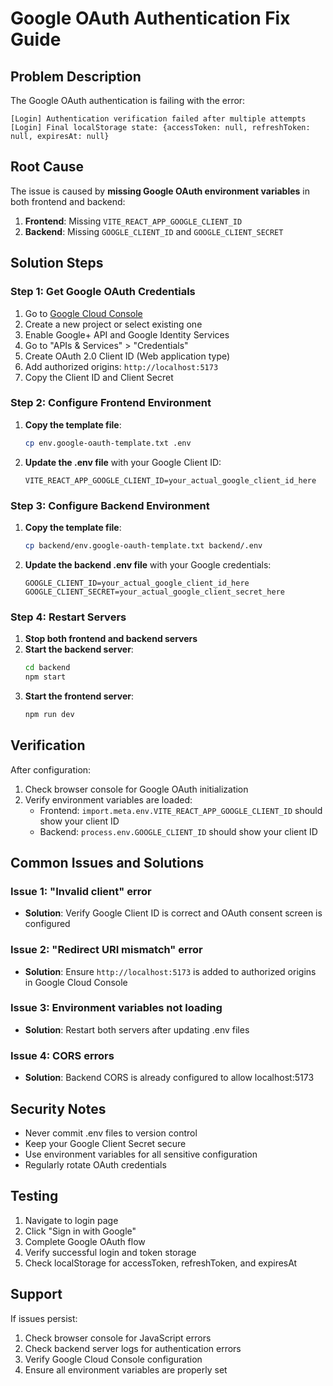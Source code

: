 # Google OAuth Authentication Fix Guide

## Problem Description

The Google OAuth authentication is failing with the error:
```
[Login] Authentication verification failed after multiple attempts
[Login] Final localStorage state: {accessToken: null, refreshToken: null, expiresAt: null}
```

## Root Cause

The issue is caused by **missing Google OAuth environment variables** in both frontend and backend:

1. **Frontend**: Missing `VITE_REACT_APP_GOOGLE_CLIENT_ID`
2. **Backend**: Missing `GOOGLE_CLIENT_ID` and `GOOGLE_CLIENT_SECRET`

## Solution Steps

### Step 1: Get Google OAuth Credentials

1. Go to [Google Cloud Console](https://console.cloud.google.com/)
2. Create a new project or select existing one
3. Enable Google+ API and Google Identity Services
4. Go to "APIs & Services" > "Credentials"
5. Create OAuth 2.0 Client ID (Web application type)
6. Add authorized origins: `http://localhost:5173`
7. Copy the Client ID and Client Secret

### Step 2: Configure Frontend Environment

1. **Copy the template file**:
   ```bash
   cp env.google-oauth-template.txt .env
   ```

2. **Update the .env file** with your Google Client ID:
   ```env
   VITE_REACT_APP_GOOGLE_CLIENT_ID=your_actual_google_client_id_here
   ```

### Step 3: Configure Backend Environment

1. **Copy the template file**:
   ```bash
   cp backend/env.google-oauth-template.txt backend/.env
   ```

2. **Update the backend .env file** with your Google credentials:
   ```env
   GOOGLE_CLIENT_ID=your_actual_google_client_id_here
   GOOGLE_CLIENT_SECRET=your_actual_google_client_secret_here
   ```

### Step 4: Restart Servers

1. **Stop both frontend and backend servers**
2. **Start the backend server**:
   ```bash
   cd backend
   npm start
   ```
3. **Start the frontend server**:
   ```bash
   npm run dev
   ```

## Verification

After configuration:

1. Check browser console for Google OAuth initialization
2. Verify environment variables are loaded:
   - Frontend: `import.meta.env.VITE_REACT_APP_GOOGLE_CLIENT_ID` should show your client ID
   - Backend: `process.env.GOOGLE_CLIENT_ID` should show your client ID

## Common Issues and Solutions

### Issue 1: "Invalid client" error
- **Solution**: Verify Google Client ID is correct and OAuth consent screen is configured

### Issue 2: "Redirect URI mismatch" error  
- **Solution**: Ensure `http://localhost:5173` is added to authorized origins in Google Cloud Console

### Issue 3: Environment variables not loading
- **Solution**: Restart both servers after updating .env files

### Issue 4: CORS errors
- **Solution**: Backend CORS is already configured to allow localhost:5173

## Security Notes

- Never commit .env files to version control
- Keep your Google Client Secret secure
- Use environment variables for all sensitive configuration
- Regularly rotate OAuth credentials

## Testing

1. Navigate to login page
2. Click "Sign in with Google"
3. Complete Google OAuth flow
4. Verify successful login and token storage
5. Check localStorage for accessToken, refreshToken, and expiresAt

## Support

If issues persist:
1. Check browser console for JavaScript errors
2. Check backend server logs for authentication errors
3. Verify Google Cloud Console configuration
4. Ensure all environment variables are properly set
